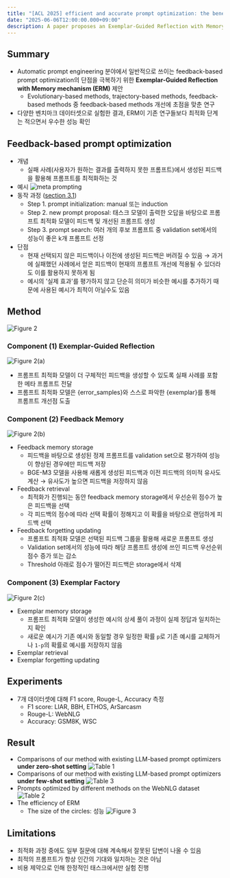 ```yaml
---
title: "[ACL 2025] efficient and accurate prompt optimization: the benefit of memory in exemplar-guided reflection" 
date: "2025-06-06T12:00:00.000+09:00"
description: A paper proposes an Exemplar-Guided Reflection with Memory (ERM) mechanism that enhances prompt optimization by using generated exemplars to guide the feedback process for more efficient and accurate results.
---
```


## Summary

- Automatic prompt engineering 분야에서 일반적으로 쓰이는 feedback-based prompt optimization의 단점을 극복하기 위한 **Exemplar-Guided Reflection with Memory mechanism (ERM)** 제안
    - Evolutionary-based methods, trajectory-based methods,  feedback-based methods 중 feedback-based methods 개선에 초점을 맞춘 연구
- 다양한 벤치마크 데이터셋으로 실험한 결과, ERM이 기존 연구들보다 최적화 단계는 적으면서 우수한 성능 확인

## Feedback-based prompt optimization

- 개념
    - 실패 사례(사용자가 원하는 결과를 출력하지 못한 프롬프트)에서 생성된 피드백을 활용해 프롬프트를 최적화하는 것
- 예시
![meta prompting](./figure_ref.jpg)
- 동작 과정 (<u>section 3.1</u>)
    - Step 1. prompt initialization: manual 또는 induction
    - Step 2. new prompt proposal: 태스크 모델이 출력한 오답을 바탕으로 프롬프트 최적화 모델이 피드백 및 개선된 프롬프트 생성
    - Step 3. prompt search: 여러 개의 후보 프롬프트 중 validation set에서의 성능이 좋은 k개 프롬프트 선정
- 단점
    - 현재 선택되지 않은 피드백이나 이전에 생성된 피드백은 버려질 수 있음 → 과거에 실패했던 사례에서 얻은 피드백이 현재의 프롬프트 개선에 적용될 수 있더라도 이를 활용하지 못하게 됨
    - 예시의 '실제 효과'를 평가하지 않고 단순히 의미가 비슷한 예시를 추가하기 때문에 사용된 예시가 최적이 아닐수도 있음

## Method
![Figure 2](./figure_2.jpg)

### Component (1) Exemplar-Guided Reflection
![Figure 2(a)](./figure_2(a).jpg)
- 프롬프트 최적화 모델이 더 구체적인 피드백을 생성할 수 있도록 실패 사례를 포함한 메타 프롬프트 전달
- 프롬프트 최적화 모델은 {error_samples}와 스스로 파악한 {exemplar}를 통해 프롬프트 개선점 도출

### Component (2) Feedback Memory
![Figure 2(b)](./figure_2(b).jpg)
- Feedback memory storage
    - 피드백을 바탕으로 생성된 정제 프롬프트를 validation set으로 평가하여 성능이 향상된 경우에만 피드백 저장
    - BGE-M3 모델을 사용해 새롭게 생성된 피드백과 이전 피드백의 의미적 유사도 계산 → 유사도가 높으면 피드백을 저장하지 않음
- Feedback retrieval
    - 최적화가 진행되는 동안 feedback memory storage에서 우선순위 점수가 높은 피드백을 선택
    - 각 피드백의 점수에 따라 선택 확률이 정해지고 이 확률을 바탕으로 랜덤하게 피드백 선택
- Feedback forgetting updating
    - 프롬프트 최적화 모델은 선택된 피드백 그룹을 활용해 새로운 프롬프트 생성
    - Validation set에서의 성능에 따라 해당 프롬프트 생성에 쓰인 피드백 우선순위 점수 증가 또는 감소
    - Threshold 아래로 점수가 떨어진 피드백은 storage에서 삭제
### Component (3) Exemplar Factory
![Figure 2(c)](./figure_2(c).jpg)
- Exemplar memory storage
    - 프롬프트 최적화 모델이 생성한 예시의 상세 풀이 과정이 실제 정답과 일치하는지 확인
    - 새로운 예시가 기존 예시와 동일할 경우 일정한 확률 `p`로 기존 예시를 교체하거나 `1-p`의 확률로 예시를 저장하지 않음
- Exemplar retrieval
- Exemplar forgetting updating

## Experiments
- 7개 데이터셋에 대해 F1 score, Rouge-L, Accuracy 측정
    - F1 score: LIAR, BBH, ETHOS, ArSarcasm
    - Rouge-L: WebNLG
    - Accuracy: GSM8K, WSC

## Result
- Comparisons of our method with existing LLM-based prompt optimizers **under zero-shot setting**
![Table 1](./table_1.jpg)
- Comparisons of our method with existing LLM-based prompt optimizers **under few-shot setting**
![Table 3](./table_3.jpg)
- Prompts optimized by different methods on the WebNLG dataset
![Table 2](./table_2.jpg)
- The efficiency of ERM
    - The size of the circles: 성능
    ![Figure 3](./figure_3.jpg)

## Limitations
- 최적화 과정 중에도 일부 질문에 대해 계속해서 잘못된 답변이 나올 수 있음
- 최적의 프롬프트가 항상 인간의 기대와 일치하는 것은 아님
- 비용 제약으로 인해 한정적인 태스크에서만 실험 진행